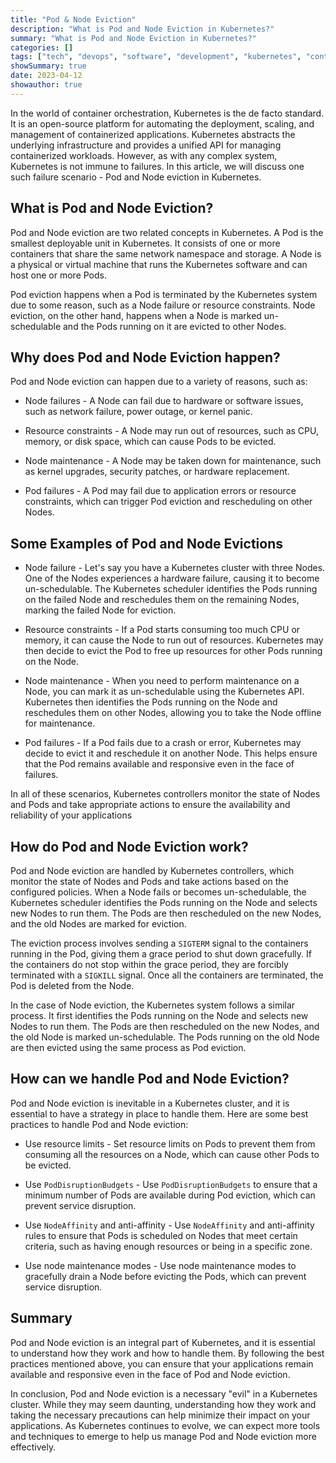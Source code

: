 ```yaml
---
title: "Pod & Node Eviction"
description: "What is Pod and Node Eviction in Kubernetes?"
summary: "What is Pod and Node Eviction in Kubernetes?"
categories: []
tags: ["tech", "devops", "software", "development", "kubernetes", "containers", "cloud"]
showSummary: true
date: 2023-04-12
showauthor: true
---
```


In the world of container orchestration, Kubernetes is the de facto standard. It is an open-source platform for automating the deployment, scaling, and management of containerized applications. Kubernetes abstracts the underlying infrastructure and provides a unified API for managing containerized workloads. However, as with any complex system, Kubernetes is not immune to failures. In this article, we will discuss one such failure scenario - Pod and Node eviction in Kubernetes.

## What is Pod and Node Eviction?

Pod and Node eviction are two related concepts in Kubernetes. A Pod is the smallest deployable unit in Kubernetes. It consists of one or more containers that share the same network namespace and storage. A Node is a physical or virtual machine that runs the Kubernetes software and can host one or more Pods.

Pod eviction happens when a Pod is terminated by the Kubernetes system due to some reason, such as a Node failure or resource constraints. Node eviction, on the other hand, happens when a Node is marked un-schedulable and the Pods running on it are evicted to other Nodes.

## Why does Pod and Node Eviction happen?

Pod and Node eviction can happen due to a variety of reasons, such as:

- Node failures - A Node can fail due to hardware or software issues, such as network failure, power outage, or kernel panic.

- Resource constraints - A Node may run out of resources, such as CPU, memory, or disk space, which can cause Pods to be evicted.

- Node maintenance - A Node may be taken down for maintenance, such as kernel upgrades, security patches, or hardware replacement.

- Pod failures - A Pod may fail due to application errors or resource constraints, which can trigger Pod eviction and rescheduling on other Nodes.

## Some Examples of Pod and Node Evictions

- Node failure - Let's say you have a Kubernetes cluster with three Nodes. One of the Nodes experiences a hardware failure, causing it to become un-schedulable. The Kubernetes scheduler identifies the Pods running on the failed Node and reschedules them on the remaining Nodes, marking the failed Node for eviction.
  
- Resource constraints - If a Pod starts consuming too much CPU or memory, it can cause the Node to run out of resources. Kubernetes may then decide to evict the Pod to free up resources for other Pods running on the Node.

- Node maintenance - When you need to perform maintenance on a Node, you can mark it as un-schedulable using the Kubernetes API. Kubernetes then identifies the Pods running on the Node and reschedules them on other Nodes, allowing you to take the Node offline for maintenance.
  
- Pod failures - If a Pod fails due to a crash or error, Kubernetes may decide to evict it and reschedule it on another Node. This helps ensure that the Pod remains available and responsive even in the face of failures.

In all of these scenarios, Kubernetes controllers monitor the state of Nodes and Pods and take appropriate actions to ensure the availability and reliability of your applications

## How do Pod and Node Eviction work?

Pod and Node eviction are handled by Kubernetes controllers, which monitor the state of Nodes and Pods and take actions based on the configured policies. When a Node fails or becomes un-schedulable, the Kubernetes scheduler identifies the Pods running on the Node and selects new Nodes to run them. The Pods are then rescheduled on the new Nodes, and the old Nodes are marked for eviction.

The eviction process involves sending a `SIGTERM` signal to the containers running in the Pod, giving them a grace period to shut down gracefully. If the containers do not stop within the grace period, they are forcibly terminated with a `SIGKILL` signal. Once all the containers are terminated, the Pod is deleted from the Node.

In the case of Node eviction, the Kubernetes system follows a similar process. It first identifies the Pods running on the Node and selects new Nodes to run them. The Pods are then rescheduled on the new Nodes, and the old Node is marked un-schedulable. The Pods running on the old Node are then evicted using the same process as Pod eviction.

## How can we handle Pod and Node Eviction?

Pod and Node eviction is inevitable in a Kubernetes cluster, and it is essential to have a strategy in place to handle them. Here are some best practices to handle Pod and Node eviction:

- Use resource limits - Set resource limits on Pods to prevent them from consuming all the resources on a Node, which can cause other Pods to be evicted.
  
- Use `PodDisruptionBudgets` - Use `PodDisruptionBudgets` to ensure that a minimum number of Pods are available during Pod eviction, which can prevent service disruption.

- Use `NodeAffinity` and anti-affinity - Use `NodeAffinity` and anti-affinity rules to ensure that Pods is scheduled on Nodes that meet certain criteria, such as having enough resources or being in a specific zone.

- Use node maintenance modes - Use node maintenance modes to gracefully drain a Node before evicting the Pods, which can prevent service disruption.

## Summary

Pod and Node eviction is an integral part of Kubernetes, and it is essential to understand how they work and how to handle them. By following the best practices mentioned above, you can ensure that your applications remain available and responsive even in the face of Pod and Node eviction.

In conclusion, Pod and Node eviction is a necessary "evil" in a Kubernetes cluster. While they may seem daunting, understanding how they work and taking the necessary precautions can help minimize their impact on your applications. As Kubernetes continues to evolve, we can expect more tools and techniques to emerge to help us manage Pod and Node eviction more effectively.
